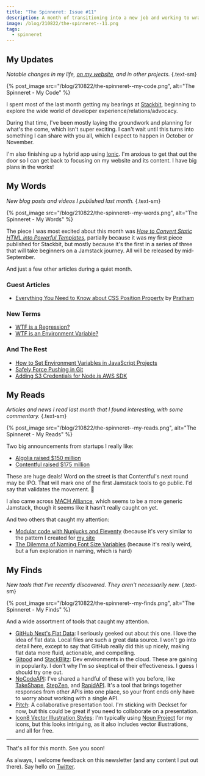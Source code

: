 ```yaml
---
title: "The Spinneret: Issue #11"
description: A month of transitioning into a new job and working to wrap a side project so I can get back to focusing on this newsletter and website.
image: /blog/210822/the-spinneret--11.png
tags:
  - spinneret
---
```


## My Updates

_Notable changes in my life, [on my website](https://github.com/seancdavis/seancdavis-com), and in other projects._ {.text-sm}

{% post_image
    src="/blog/210822/the-spinneret--my-code.png",
    alt="The Spinneret - My Code" %}

I spent most of the last month getting my bearings at [Stackbit](https://www.stackbit.com/), beginning to explore the wide world of developer experience/relations/advocacy.

During that time, I've been mostly laying the groundwork and planning for what's the come, which isn't super exciting. I can't wait until this turns into something I can share with you all, which I expect to happen in October or November.

I'm also finishing up a hybrid app using [Ionic](https://ionicframework.com/). I'm anxious to get that out the door so I can get back to focusing on my website and its content. I have big plans in the works!

## My Words

_New blog posts and videos I published last month._ {.text-sm}

{% post_image
    src="/blog/210822/the-spinneret--my-words.png",
    alt="The Spinneret - My Words" %}

The piece I was most excited about this month was [_How to Convert Static HTML into Powerful Templates_](https://www.stackbit.com/blog/jamstack-journey-templatize-static-html/), partially because it was my first piece published for Stackbit, but mostly because it's the first in a series of three that will take beginners on a Jamstack journey. All will be released by mid-September.

And just a few other articles during a quiet month.

### Guest Articles

- [Everything You Need to Know about CSS Position Property](/blog/css-position-guide/) by [Pratham](https://twitter.com/prathkum)

### New Terms

- [WTF is a Regression?](/blog/wtf-is-regression/)
- [WTF is an Environment Variable?](/blog/wtf-is-environment-variable/)

### And The Rest

- [How to Set Environment Variables in JavaScript Projects](/blog/set-env-var-js-projects/)
- [Safely Force Pushing in Git](/blog/git-safe-force-push/)
- [Adding S3 Credentials for Node.js AWS SDK](/blog/credentials-node-aws-sdk/)

## My Reads

_Articles and news I read last month that I found interesting, with some commentary._ {.text-sm}

{% post_image
    src="/blog/210822/the-spinneret--my-reads.png",
    alt="The Spinneret - My Reads" %}

Two big announcements from startups I really like:

- [Algolia raised $150 million](https://twitter.com/algolia/status/1420355866444840962)
- [Contentful raised $175 million](https://www.contentful.com/press/contentful-closes-175-million-funding-round-led-by-tiger-global/)

These are huge deals! Word on the street is that Contentful's next round may be IPO. That will mark one of the first Jamstack tools to go public. I'd say that validates the movement. 🙂

I also came across [MACH Alliance](https://machalliance.org/), which seems to be a more generic Jamstack, though it seems like it hasn't really caught on yet.

And two others that caught my attention:

- [Modular code with Nunjucks and Eleventy](https://www.webstoemp.com/blog/modular-code-nunjucks-eleventy/) (because it's very similar to the pattern I created for [my site](https://github.com/seancdavis/seancdavis-com)
- [The Dilemma of Naming Font Size Variables](https://css-tricks.com/the-dilemma-of-naming-font-size-variables/) (because it's really weird, but a fun exploration in naming, which is hard)

## My Finds

_New tools that I've recently discovered. They aren't necessarily new._ {.text-sm}

{% post_image
    src="/blog/210822/the-spinneret--my-finds.png",
    alt="The Spinneret - My Finds" %}

And a wide assortment of tools that caught my attention.

- [GitHub Next's Flat Data](https://next.github.com/projects/flat-data): I seriously geeked out about this one. I love the idea of flat data. Local files are such a great data source. I won't go into detail here, except to say that GitHub really did this up nicely, making flat data more fluid, actionable, and compelling.
- [Gitpod](https://www.gitpod.io/) and [StackBlitz](https://stackblitz.com/): Dev environments in the cloud. These are gaining in popularity. I don't why I'm so skeptical of their effectiveness. I guess I should try one out.
- [NoCodeAPI](https://nocodeapi.com/): I've shared a handful of these with you before, like [TakeShape](https://www.takeshape.io/), [StepZen](https://stepzen.com/), and [RapidAPI](https://rapidapi.com/). It's a tool that brings together responses from other APIs into one place, so your front ends only have to worry about working with a single API.
- [Pitch](https://pitch.com/): A collaborative presentation tool. I'm sticking with Deckset for now, but this could be great if you need to collaborate on a presentation.
- [Icon8 Vector Illustration Styles](https://icons8.com/illustrations/styles): I'm typically using [Noun Project](https://thenounproject.com/) for my icons, but this looks intriguing, as it also includes vector illustrations, and all for free.

---

That's all for this month. See you soon!

As always, I welcome feedback on this newsletter (and any content I put out there). Say hello on [Twitter](https://twitter.com/seancdavis29).
